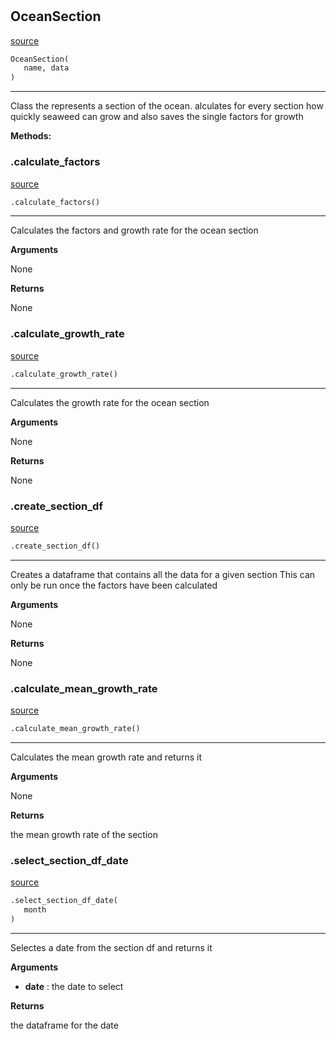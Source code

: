 #


## OceanSection
[source](https://github.com/allfed/Seaweed-Growth-Model/blob/master/src/model/ocean_section.py/#L11)
```python 
OceanSection(
   name, data
)
```


---
Class the represents a section of the ocean.
alculates for every section how quickly seaweed can grow
and also saves the single factors for growth


**Methods:**


### .calculate_factors
[source](https://github.com/allfed/Seaweed-Growth-Model/blob/master/src/model/ocean_section.py/#L38)
```python
.calculate_factors()
```

---
Calculates the factors and growth rate for the ocean section

**Arguments**

None

**Returns**

None

### .calculate_growth_rate
[source](https://github.com/allfed/Seaweed-Growth-Model/blob/master/src/model/ocean_section.py/#L54)
```python
.calculate_growth_rate()
```

---
Calculates the growth rate for the ocean section

**Arguments**

None

**Returns**

None

### .create_section_df
[source](https://github.com/allfed/Seaweed-Growth-Model/blob/master/src/model/ocean_section.py/#L70)
```python
.create_section_df()
```

---
Creates a dataframe that contains all the data for a given section
This can only be run once the factors have been calculated

**Arguments**

None

**Returns**

None

### .calculate_mean_growth_rate
[source](https://github.com/allfed/Seaweed-Growth-Model/blob/master/src/model/ocean_section.py/#L109)
```python
.calculate_mean_growth_rate()
```

---
Calculates the mean growth rate and returns it

**Arguments**

None

**Returns**

the mean growth rate of the section

### .select_section_df_date
[source](https://github.com/allfed/Seaweed-Growth-Model/blob/master/src/model/ocean_section.py/#L122)
```python
.select_section_df_date(
   month
)
```

---
Selectes a date from the section df and returns it

**Arguments**

* **date**  : the date to select


**Returns**

the dataframe for the date
